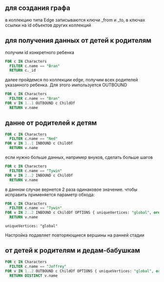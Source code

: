 ##  для создания графа
в коллекцию типа Edge записываются ключи _from и _to, в ключах ссылки на id объектов других коллекций


## для получения данных от детей к родителям

получим id конкретного ребенка

```sql
FOR c IN Characters
  FILTER c.name == "Bran"
  RETURN c._id
  ```

  далее пройдемся по коллекции edge, получим всех родителей указанного ребенка. Для этого импользуется OUTBOUND
  
  ```sql
FOR c IN Characters
    FILTER c.name == "Bran"
FOR v IN 1..1 OUTBOUND c ChildOf
    RETURN v.name
 ```

## данне от родителей к детям
  ```sql
FOR c IN Characters
    FILTER c.name == "Ned"
FOR v IN 1..1 INBOUND c ChildOf
    RETURN v.name
```

если нужно больше данных, например внуков, сделать больше шагов

  ```sql
FOR c IN Characters
    FILTER c.name == "Tywin"
FOR v IN 2..2 INBOUND c ChildOf
    RETURN v.name
```

в данном случае вернется 2 раза одинаковое значение.
чтобы исправить  применяется параметр обхода:

  ```sql
FOR c IN Characters
    FILTER c.name == "Tywin"
  FOR v IN 2..2 INBOUND c ChildOf OPTIONS { uniqueVertices: "global", order: "bfs" }
    RETURN v.name
```

```
uniqueVertices: "global"
```

Настройка подавляет повторяющиеся вершины на ранней стадии


## от детей к родителям и дедам-бабушкам

  ```sql
FOR c IN Characters
    FILTER c.name == "Joffrey"
  FOR v IN 1..2 OUTBOUND c ChildOf OPTIONS { uniqueVertices: "global", order: "bfs" }
    RETURN DISTINCT v.name
```
